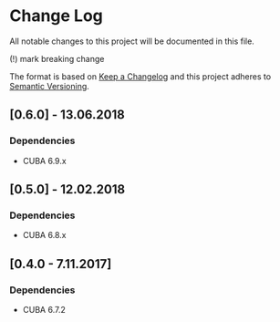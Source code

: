 # Change Log
All notable changes to this project will be documented in this file.

(!) mark breaking change

The format is based on [Keep a Changelog](http://keepachangelog.com/) and this project adheres to [Semantic Versioning](http://semver.org/).


## [0.6.0] - 13.06.2018

### Dependencies
- CUBA 6.9.x

## [0.5.0] - 12.02.2018

### Dependencies
- CUBA 6.8.x

## [0.4.0 - 7.11.2017]

### Dependencies
- CUBA 6.7.2
